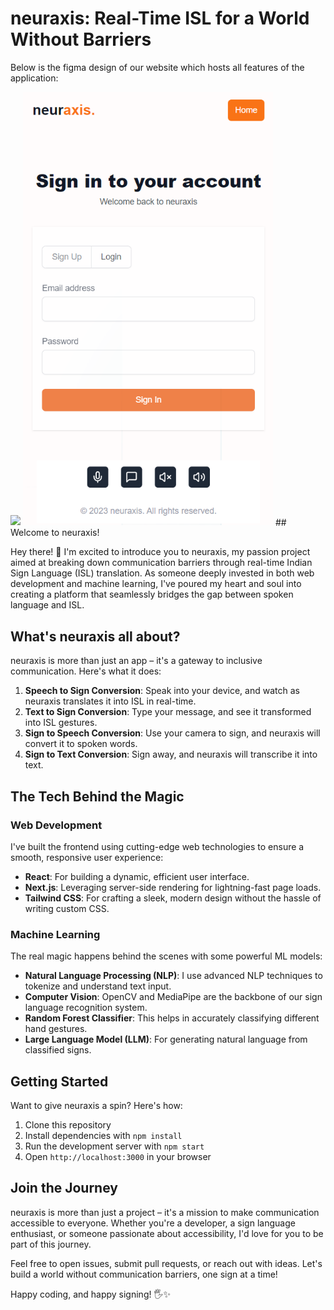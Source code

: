 

# neuraxis: Real-Time ISL for a World Without Barriers

Below is the figma design of our website which hosts all features of the application:
<div style="display: inline-block;">
  <img src="./src/assets/Neuraxis comp design.png" height="1800">
  <img src="./src/assets/Auth.png" width="400">
</div>
## Welcome to neuraxis!

Hey there! 👋 I'm excited to introduce you to neuraxis, my passion project aimed at breaking down communication barriers through real-time Indian Sign Language (ISL) translation. As someone deeply invested in both web development and machine learning, I've poured my heart and soul into creating a platform that seamlessly bridges the gap between spoken language and ISL.

## What's neuraxis all about?

neuraxis is more than just an app – it's a gateway to inclusive communication. Here's what it does:

1. **Speech to Sign Conversion**: Speak into your device, and watch as neuraxis translates it into ISL in real-time.
2. **Text to Sign Conversion**: Type your message, and see it transformed into ISL gestures.
3. **Sign to Speech Conversion**: Use your camera to sign, and neuraxis will convert it to spoken words.
4. **Sign to Text Conversion**: Sign away, and neuraxis will transcribe it into text.

## The Tech Behind the Magic

### Web Development
I've built the frontend using cutting-edge web technologies to ensure a smooth, responsive user experience:

- **React**: For building a dynamic, efficient user interface.
- **Next.js**: Leveraging server-side rendering for lightning-fast page loads.
- **Tailwind CSS**: For crafting a sleek, modern design without the hassle of writing custom CSS.

### Machine Learning
The real magic happens behind the scenes with some powerful ML models:

- **Natural Language Processing (NLP)**: I use advanced NLP techniques to tokenize and understand text input.
- **Computer Vision**: OpenCV and MediaPipe are the backbone of our sign language recognition system.
- **Random Forest Classifier**: This helps in accurately classifying different hand gestures.
- **Large Language Model (LLM)**: For generating natural language from classified signs.

## Getting Started

Want to give neuraxis a spin? Here's how:

1. Clone this repository
2. Install dependencies with `npm install`
3. Run the development server with `npm start`
4. Open `http://localhost:3000` in your browser

## Join the Journey

neuraxis is more than just a project – it's a mission to make communication accessible to everyone. Whether you're a developer, a sign language enthusiast, or someone passionate about accessibility, I'd love for you to be part of this journey.

Feel free to open issues, submit pull requests, or reach out with ideas. Let's build a world without communication barriers, one sign at a time!

Happy coding, and happy signing! 🖐️✨
